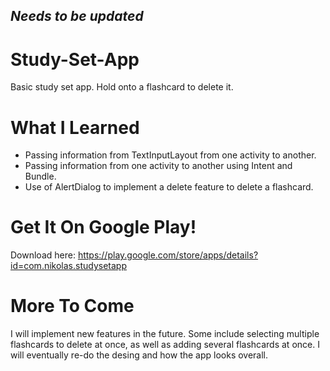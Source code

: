 ## ***Needs to be updated***


# Study-Set-App
Basic study set app. Hold onto a flashcard to delete it.

# What I Learned
- Passing information from TextInputLayout from one activity to another.
- Passing information from one activity to another using Intent and Bundle.
- Use of AlertDialog to implement a delete feature to delete a flashcard.

# Get It On Google Play!
Download here: https://play.google.com/store/apps/details?id=com.nikolas.studysetapp

# More To Come
I will implement new features in the future. Some include selecting multiple flashcards to delete at once, as well as adding several flashcards at once. I will eventually re-do the desing and how the app looks overall.
